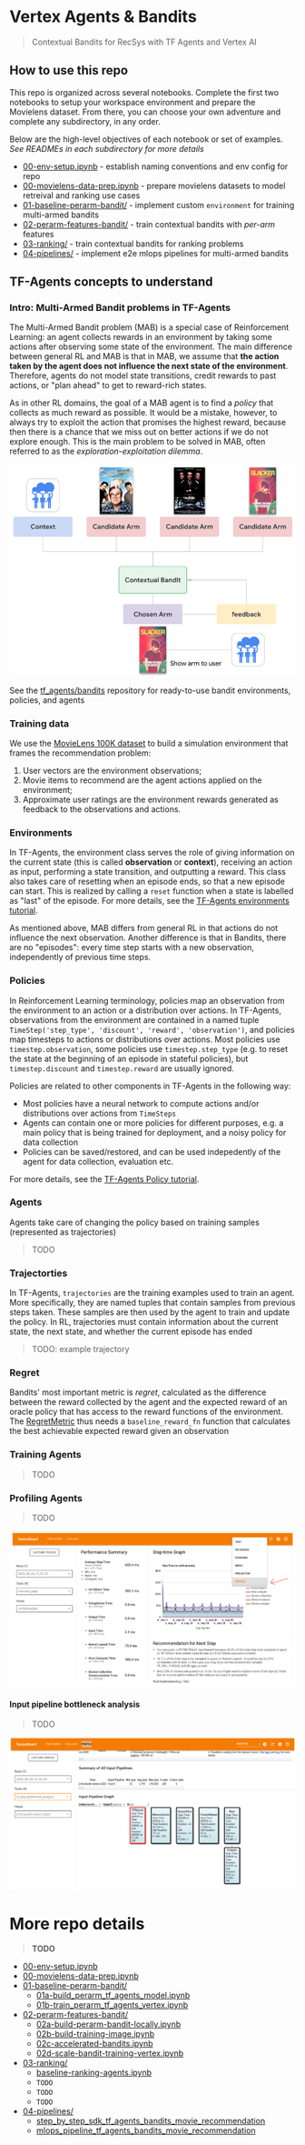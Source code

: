 # Vertex Agents & Bandits

> Contextual Bandits for RecSys with TF Agents and Vertex AI 

## How to use this repo

This repo is organized across several notebooks. Complete the first two notebooks to setup your workspace environment and prepare the Movielens dataset. From there, you can choose your own adventure and complete any subdirectory, in any order. 

Below are the high-level objectives of each notebook or set of examples. *See READMEs in each subdirectory for more details*

* [00-env-setup.ipynb](00-env-setup.ipynb) - establish naming conventions and env config for repo
* [00-movielens-data-prep.ipynb](00-movielens-data-prep.ipynb) - prepare movielens datasets to model retreival and ranking use cases
* [01-baseline-perarm-bandit/](01-baseline-perarm-bandit/) - implement custom `environment` for training multi-armed bandits
* [02-perarm-features-bandit/](02-perarm-features-bandit/) - train contextual bandits with *per-arm* features
* [03-ranking/](03-ranking/) - train contextual bandits for ranking problems
* [04-pipelines/](04-pipelines/) - implement e2e mlops pipelines for multi-armed bandits


## TF-Agents concepts to understand

### Intro: Multi-Armed Bandit problems in TF-Agents

The Multi-Armed Bandit problem (MAB) is a special case of Reinforcement Learning: an agent collects rewards in an environment by taking some actions after observing some state of the environment. The main difference between general RL and MAB is that in MAB, we assume that **the action taken by the agent does not influence the next state of the environment**. Therefore, agents do not model state transitions, credit rewards to past actions, or "plan ahead" to get to reward-rich states.

As in other RL domains, the goal of a MAB agent is to find a *policy* that collects as much reward as possible. It would be a mistake, however, to always try to exploit the action that promises the highest reward, because then there is a chance that we miss out on better actions if we do not explore enough. This is the main problem to be solved in MAB, often referred to as the *exploration-exploitation dilemma*.


![alt text](https://github.com/tottenjordan/tf_vertex_agents/blob/main/imgs/deep_rl_mab_example_v2.png)


See the [tf_agents/bandits](https://github.com/tensorflow/agents/blob/master/tf_agents/bandits) repository for ready-to-use bandit environments, policies, and agents 

### Training data

We use the
[MovieLens 100K dataset](https://www.kaggle.com/prajitdatta/movielens-100k-dataset)
to build a simulation environment that frames the recommendation problem:

1.  User vectors are the environment observations;
2.  Movie items to recommend are the agent actions applied on the environment;
3.  Approximate user ratings are the environment rewards generated as feedback
    to the observations and actions.


### Environments
In TF-Agents, the environment class serves the role of giving information on the current state (this is called **observation** or **context**), receiving an action as input, performing a state transition, and outputting a reward. This class also takes care of resetting when an episode ends, so that a new episode can start. This is realized by calling a `reset` function when a state is labelled as "last" of the episode. For more details, see the [TF-Agents environments tutorial](https://github.com/tensorflow/agents/blob/master/docs/tutorials/2_environments_tutorial.ipynb).

As mentioned above, MAB differs from general RL in that actions do not influence the next observation. Another difference is that in Bandits, there are no "episodes": every time step starts with a new observation, independently of previous time steps.


### Policies
In Reinforcement Learning terminology, policies map an observation from the environment to an action or a distribution over actions. In TF-Agents, observations from the environment are contained in a named tuple `TimeStep('step_type', 'discount', 'reward', 'observation')`, and policies map timesteps to actions or distributions over actions. Most policies use `timestep.observation`, some policies use `timestep.step_type` (e.g. to reset the state at the beginning of an episode in stateful policies), but `timestep.discount` and `timestep.reward` are usually ignored. 

Policies are related to other components in TF-Agents in the following way:
* Most policies have a neural network to compute actions and/or distributions over actions from `TimeSteps` 
* Agents can contain one or more policies for different purposes, e.g. a main policy that is being trained for deployment, and a noisy policy for data collection
* Policies can be saved/restored, and can be used indepedently of the agent for data collection, evaluation etc.

For more details, see the [TF-Agents Policy tutorial](https://github.com/tensorflow/agents/blob/master/docs/tutorials/3_policies_tutorial.ipynb).


### Agents
Agents take care of changing the policy based on training samples (represented as trajectories)

> TODO


### Trajectorties
In TF-Agents, `trajectories` are the training examples used to train an agent. More specifically, they are named tuples that contain samples from previous steps taken. These samples are then used by the agent to train and update the policy. In RL, trajectories must contain information about the current state, the next state, and whether the current episode has ended

> TODO: example trajectory


### Regret
Bandits' most important metric is *regret*, calculated as the difference between the reward collected by the agent and the expected reward of an oracle policy that has access to the reward functions of the environment. The [RegretMetric](https://github.com/tensorflow/agents/blob/master/tf_agents/bandits/metrics/tf_metrics.py) thus needs a `baseline_reward_fn` function that calculates the best achievable expected reward given an observation


### Training Agents

> TODO


### Profiling Agents

> TODO

![alt text](https://github.com/tottenjordan/tf_vertex_agents/blob/main/imgs/getting_profiler.png)


#### Input pipeline bottleneck analysis

> TODO

![alt text](https://github.com/tottenjordan/tf_vertex_agents/blob/main/imgs/tb_input_bottleneck_analysis.png)


# More repo details

> **TODO**

* [00-env-setup.ipynb](00-env-setup.ipynb)
* [00-movielens-data-prep.ipynb](00-movielens-data-prep.ipynb)
* [01-baseline-perarm-bandit/](01-baseline-perarm-bandit/)
  * [01a-build_perarm_tf_agents_model.ipynb](01-baseline-perarm-bandit/01a-build_perarm_tf_agents_model.ipynb)
  * [01b-train_perarm_tf_agents_vertex.ipynb](01-baseline-perarm-bandit/01b-train_perarm_tf_agents_vertex.ipynb)
* [02-perarm-features-bandit/](02-perarm-features-bandit/)
  * [02a-build-perarm-bandit-locally.ipynb](02-perarm-features-bandit/02a-build-perarm-bandit-locally.ipynb)
  * [02b-build-training-image.ipynb](02-perarm-features-bandit/02b-build-training-image.ipynb)
  * [02c-accelerated-bandits.ipynb](02-perarm-features-bandit/02c-accelerated-bandits.ipynb)
  * [02d-scale-bandit-training-vertex.ipynb](02-perarm-features-bandit/02d-scale-bandit-training-vertex.ipynb)
* [03-ranking/](03-ranking/)
  * [baseline-ranking-agents.ipynb](03-ranking/baseline-ranking-agents.ipynb)
  * `TODO`
  * `TODO`
  * `TODO`
* [04-pipelines/](04-pipelines/)
  * [step_by_step_sdk_tf_agents_bandits_movie_recommendation](04-pipelines/step_by_step_sdk_tf_agents_bandits_movie_recommendation)
  * [mlops_pipeline_tf_agents_bandits_movie_recommendation](04-pipelines/mlops_pipeline_tf_agents_bandits_movie_recommendation)

